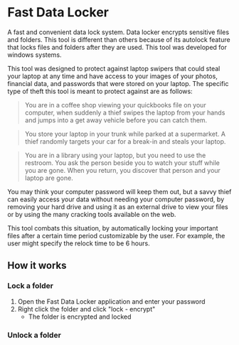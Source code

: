 # Fast Data Locker

A fast and convenient data lock system. Data locker encrypts sensitive files and folders.
This tool is different than others because of its autolock feature that locks files and folders after they are used. 
This tool was developed for windows systems.

This tool was designed to protect against laptop swipers that could steal your laptop at any time and have access to your images of your photos, financial data, and passwords that were stored on your laptop. The specific type of theft this tool is meant to protect against are as follows:

> You are in a coffee shop viewing your quickbooks file on your computer, when suddenly a thief swipes the laptop from your hands and jumps into a get away vehicle before you can catch them.

> You store your laptop in your trunk while parked at a supermarket. A thief randomly targets your car for a break-in and steals your laptop.

> You are in a library using your laptop, but you need to use the restroom. You ask the person beside you to watch your stuff while you are gone. When you return, you discover that person and your laptop are gone.

You may think your computer password will keep them out, but a savvy thief can easily access your data without needing your computer password, by removing your hard drive and using it as an external drive to view your files or by using the many cracking tools available on the web.

This tool combats this situation, by automatically locking your important files after a certain time period customizable by the user. For example, the user might specify the relock time to be 6 hours.



## How it works
### Lock a folder
1. Open the Fast Data Locker application and enter your password
2. Right click the folder and click "lock - encrypt"
	* The folder is encrypted and locked

### Unlock a folder


